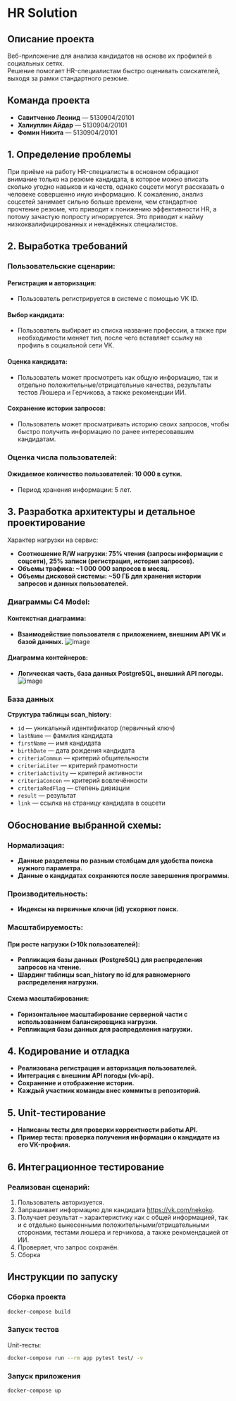 # HR Solution

## Описание проекта

Веб-приложение для анализа кандидатов на основе их профилей в социальных сетях.  
Решение помогает HR-специалистам быстро оценивать соискателей, выходя за рамки стандартного резюме.

## Команда проекта

- **Савитченко Леонид** — 5130904/20101  
- **Халиуллин Айдар** — 5130904/20101  
- **Фомин Никита** — 5130904/20101  


## 1. Определение проблемы
При приёме на работу HR-специалисты в основном обращают внимание только на резюме кандидата, в которое можно вписать сколько угодно навыков и качеств, однако соцсети могут рассказать о человеке совершенно иную информацию. К сожалению, анализ соцсетей занимает сильно больше времени, чем стандартное прочтение резюме, что приводит к понижению эффективности HR, а потому зачастую попросту игнорируется. Это приводит к найму низкоквалифицированных и ненадёжных специалистов.

## 2. Выработка требований
### Пользовательские сценарии:
#### Регистрация и авторизация:
- Пользователь регистрируется в системе с помощью VK ID.
#### Выбор кандидата:
- Пользователь выбирает из списка название профессии, а также при необходимости меняет тип, после чего вставляет ссылку на профиль в социальной сети VK.
#### Оценка кандидата:
- Пользователь может просмотреть как общую информацию, так и отдельно положительные/отрицательные качества, результаты тестов Люшера и Герчикова, а также рекомендции ИИ.
#### Сохранение истории запросов:
- Пользователь может просматривать историю своих запросов, чтобы быстро получить информацию по ранее интересовавшим кандидатам.
### Оценка числа пользователей:
#### Ожидаемое количество пользователей: 10 000 в сутки.
- Период хранения информации: 5 лет.
## 3. Разработка архитектуры и детальное проектирование
Характер нагрузки на сервис:
- **Соотношение R/W нагрузки: 75% чтения (запросы информации с соцсети), 25% записи (регистрация, история запросов).**
- **Объемы трафика: ~1 000 000 запросов в месяц.**
- **Объемы дисковой системы: ~50 ГБ для хранения истории запросов и данных пользователей.**

### Диаграммы C4 Model:
#### Контекстная диаграмма:
- **Взаимодействие пользователя с приложением, внешним API VK и базой данных.**
![image](https://github.com/user-attachments/assets/2db050ae-8ba3-47cf-a620-5d357f84c5ae)
#### Диаграмма контейнеров:
- **Логическая часть, база данных PostgreSQL, внешний API погоды.**
![image](https://github.com/user-attachments/assets/dba8157e-ca89-40e6-988f-b69deed269a5)

### База данных
**Структура таблицы scan_history**:
- `id` — уникальный идентификатор (первичный ключ)
- `lastName` — фамилия кандидата
- `firstName` — имя кандидата
- `birthDate` — дата рождения кандидата
- `criteriaCommun` — критерий общительности
- `criteriaLiter` — критерий грамотности
- `criteriaActivity` — критерий активности
- `criteriaConcen` — критерий вовлечённости
- `criteriaRedFlag` — степень дивиации
- `result` — результат
- `link` — ссылка на страницу кандидата в соцсети

## Обоснование выбранной схемы:
### Нормализация:
- **Данные разделены по разным столбцам для удобства поиска нужного параметра.**
- **Данные о кандидатах сохраняются после завершения программы.**
### Производительность:
- **Индексы на первичные ключи (id) ускоряют поиск.**
### Масштабируемость:
#### При росте нагрузки (>10k пользователей):
- **Репликация базы данных (PostgreSQL) для распределения запросов на чтение.**
- **Шардинг таблицы scan_history по id для равномерного распределения нагрузки.**
#### Схема масштабирования:
- **Горизонтальное масштабирование серверной части с использованием балансировщика нагрузки.**
- **Репликация базы данных для распределения нагрузки.**

## 4. Кодирование и отладка
- **Реализована регистрация и авторизация пользователей.**
- **Интеграция с внешним API погоды (vk-api).**
- **Сохранение и отображение истории.**
- **Каждый участник команды внес коммиты в репозиторий.**

## 5. Unit-тестирование
- **Написаны тесты для проверки корректности работы API.**
- **Пример теста: проверка получения информации о кандидате из его VK-профиля.** 
## 6. Интеграционное тестирование
### Реализован сценарий:
1.	Пользователь авторизуется.
2.	Запрашивает информацию для кандидата https://vk.com/nekoko.
3.	Получает результат – характеристику как с общей информацией, так и с отдельно вынесенными положительными/отрицательными сторонами, тестами люшера и герчикова, а также рекомендацией от ИИ.
4. Проверяет, что запрос сохранён. 
7. Сборка

## Инструкции по запуску

### Сборка проекта
```bash
docker-compose build
```

### Запуск тестов
Unit-тесты:
```bash
docker-compose run --rm app pytest test/ -v
```

### Запуск приложения
```bash
docker-compose up
```